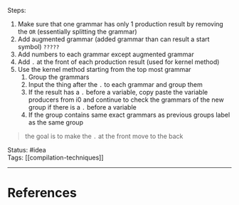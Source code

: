 Steps:
1. Make sure that one grammar has only 1 production result by removing the `OR` (essentially splitting the grammar)
2. Add augmented grammar (added grammar than can result a start symbol) `?????`
3. Add numbers to each grammar except augmented grammar
4. Add `.` at the front of each production result (used for kernel method)
5. Use the kernel method starting from the top most grammar
	1. Group the grammars
	2. Input the thing after the `.` to each grammar and group them
	3. If the result has a `.` before a variable, copy paste the variable producers from i0 and continue to check the grammars of the new group if there is a `.` before a variable
	4. If the group contains same exact grammars as previous groups label as the same group

> the goal is to make the `.`  at the front move to the back 



Status: #idea  
Tags: [[compilation-techniques]]  

---
# References
